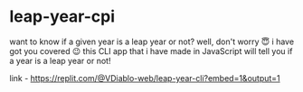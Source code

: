 # leap-year-cpi
 
want to know if a given year is a leap year or not? well, don't worry 😇 i have got you covered 😉 this CLI app that i have made in JavaScript will tell you if a year is a leap year or not!

link - https://replit.com/@VDiablo-web/leap-year-cli?embed=1&output=1
